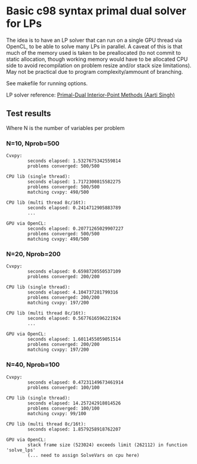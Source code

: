 # Basic c98 syntax primal dual solver for LPs

The idea is to have an LP solver that can run on a single GPU thread via OpenCL, to be able to solve many LPs in parallel.
A caveat of this is that much of the memory used is taken to be preallocated (to not commit to static allocation, though working memory would have to be allocated CPU side to avoid recompilation on problem resize and/or stack size limitations).
May not be practical due to program complexity/ammount of branching.

See makefile for running options.

LP solver reference: [Primal-Dual Interior-Point Methods (Aarti Singh)](https://www.cs.cmu.edu/~pradeepr/convexopt/Lecture_Slides/primal-dual.pdf)

## Test results

Where N is the number of variables per problem

### N=10, Nprob=500

```
Cvxpy:
        seconds elapsed: 1.5327675342559814
        problems converged: 500/500

CPU lib (single thread):
        seconds elapsed: 1.7172300815582275
        problems converged: 500/500
        matching cvxpy: 498/500

CPU lib (multi thread 8c/16t):
        seconds elapsed: 0.2414712905883789
        ...

GPU via OpenCL:
        seconds elapsed: 0.20771265029907227
        problems converged: 500/500
        matching cvxpy: 498/500
```

### N=20, Nprob=200

```
Cvxpy:
        seconds elapsed: 0.6598720550537109
        problems converged: 200/200

CPU lib (single thread):
        seconds elapsed: 4.104737281799316
        problems converged: 200/200
        matching cvxpy: 197/200

CPU lib (multi thread 8c/16t):
        seconds elapsed: 0.5677616596221924
        ...

GPU via OpenCL:
        seconds elapsed: 1.6011455059051514
        problems converged: 200/200
        matching cvxpy: 197/200
```

### N=40, Nprob=100

```
Cvxpy:
        seconds elapsed: 0.47231149673461914
        problems converged: 100/100

CPU lib (single thread):
        seconds elapsed: 14.257242918014526
        problems converged: 100/100
        matching cvxpy: 99/100

CPU lib (multi thread 8c/16t):
        seconds elapsed: 1.8579258918762207

GPU via OpenCL:
        stack frame size (523024) exceeds limit (262112) in function 'solve_lps'
        (... need to assign SolveVars on cpu here)
```
